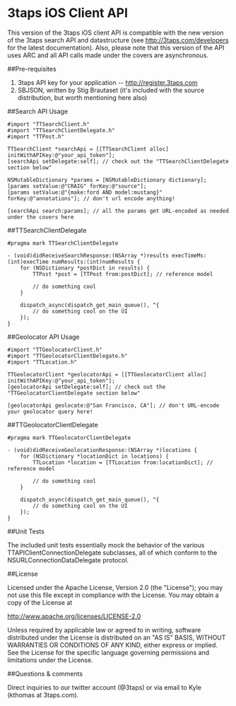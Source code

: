 # 3taps iOS Client API

This version of the 3taps iOS client API is compatible with the new version of
the 3taps search API and datastructure (see http://3taps.com/developers for the
latest documentation). Also, please note that this version of the API uses ARC
and all API calls made under the covers are asynchronous.

##Pre-requisites

1) 3taps API key for your application -- http://register.3taps.com
2) SBJSON, written by Stig Brautaset (it's included with the source distribution, 
but worth mentioning here also)

##Search API Usage

	#import "TTSearchClient.h"
	#import "TTSearchClientDelegate.h"
	#import "TTPost.h"

	TTSearchClient *searchApi = [[TTSearchClient alloc] initWithAPIKey:@"your_api_token"];
	[searchApi setDelegate:self]; // check out the "TTSearchClientDelegate section below"

	NSMutableDictionary *params = [NSMutableDictionary dictionary];
	[params setValue:@"CRAIG" forKey:@"source"];
	[params setValue:@"{make:ford AND model:mustang}" forKey:@"annotations"]; // don't url encode anything!

	[searchApi search:params]; // all the params get URL-encoded as needed under the covers here

##TTSearchClientDelegate

	#pragma mark TTSearchClientDelegate

	- (void)didReceiveSearchResponse:(NSArray *)results execTimeMs:(int)execTime numResults:(int)numResults {
		for (NSDictionary *postDict in results) {
			TTPost *post = [TTPost from:postDict]; // reference model

			// do something cool
		}

		dispatch_async(dispatch_get_main_queue(), ^{
			// do something cool on the UI
		});
	}

##Geolocator API Usage

	#import "TTGeolocatorClient.h"
	#import "TTGeolocatorClientDelegate.h"
	#import "TTLocation.h"

	TTGeolocatorClient *geolocatorApi = [[TTGeolocatorClient alloc] initWithAPIKey:@"your_api_token"];
	[geolocatorApi setDelegate:self]; // check out the "TTGeolocatorClientDelegate section below"

	[geolocatorApi geolocate:@"San Francisco, CA"]; // don't URL-encode your geolocator query here!

##TTGeolocatorClientDelegate

	#pragma mark TTGeolocatorClientDelegate

	- (void)didReceiveGeolocationResponse:(NSArray *)locations {
		for (NSDictionary *locationDict in locations) {
			TTLocation *location = [TTLocation from:locationDict]; // reference model

			// do something cool
		}

		dispatch_async(dispatch_get_main_queue(), ^{
			// do something cool on the UI
		});
	}

##Unit Tests

The included unit tests essentially mock the behavior of the various
TTAPIClientConnectionDelegate subclasses, all of which conform to the
NSURLConnectionDataDelegate protocol.

##License

Licensed under the Apache License, Version 2.0 (the "License");
you may not use this file except in compliance with the License.
You may obtain a copy of the License at

http://www.apache.org/licenses/LICENSE-2.0

Unless required by applicable law or agreed to in writing, software
distributed under the License is distributed on an "AS IS" BASIS,
WITHOUT WARRANTIES OR CONDITIONS OF ANY KIND, either express or implied.
See the License for the specific language governing permissions and
limitations under the License.

##Questions & comments

Direct inquiries to our twitter account (@3taps) or via email to
Kyle (kthomas at 3taps.com).

